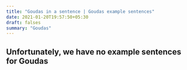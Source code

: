 ```yaml
---
title: "Goudas in a sentence | Goudas example sentences"
date: 2021-01-20T19:57:50+05:30
draft: falses
summary: "Goudas"
---
```

## Unfortunately, we have no example sentences for Goudas                 
